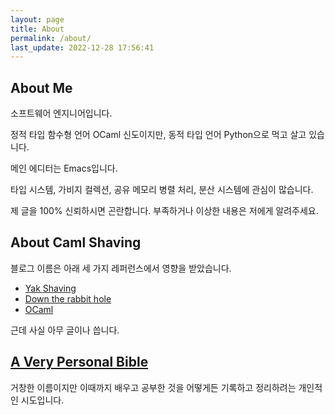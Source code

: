 ```yaml
---
layout: page
title: About
permalink: /about/
last_update: 2022-12-28 17:56:41
---
```


## About Me

 소프트웨어 엔지니어입니다.

 정적 타입 함수형 언어 OCaml 신도이지만, 동적 타입 언어 Python으로
 먹고 살고 있습니다.

 메인 에디터는 Emacs입니다.

 타입 시스템, 가비지 컬렉션, 공유 메모리 병렬 처리, 분산 시스템에
 관심이 많습니다.

 제 글을 100% 신뢰하시면 곤란합니다. 부족하거나 이상한 내용은 저에게
 알려주세요.

## About Caml Shaving

 블로그 이름은 아래 세 가지 레퍼런스에서 영향을 받았습니다.

 - [Yak Shaving](http://projects.csail.mit.edu/gsb/old-archive/gsb-archive/gsb2000-02-11.html)
 - [Down the rabbit hole](https://en.wikipedia.org/wiki/Down_the_rabbit_hole)
 - [OCaml](https://ocaml.org)

 근데 사실 아무 글이나 씁니다.


## [A Very Personal Bible](/bible)

 거창한 이름이지만 이때까지 배우고 공부한 것을 어떻게든 기록하고
 정리하려는 개인적인 시도입니다.
